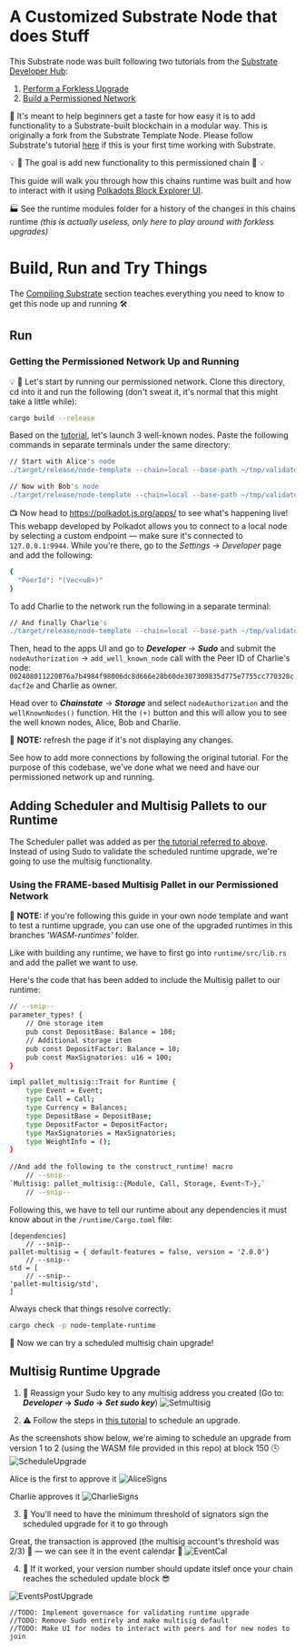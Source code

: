 # A Customized Substrate Node that does Stuff

This Substrate node was built following two tutorials from the [Substrate Developer Hub](https://substrate.dev/):

1) [Perform a Forkless Upgrade](https://substrate.dev/docs/en/tutorials/upgrade-a-chain/sudo-upgrade)
2) [Build a Permissioned Network](https://substrate.dev/docs/en/tutorials/build-permission-network/)

:rocket: It's meant to help beginners get a taste for how easy it is to add functionality to a Substrate-built blockchain in a modular way. This is originally a fork from the Substrate Template Node. Please follow Substrate's tutorial [here](https://substrate.dev/docs/en/tutorials/create-your-first-substrate-chain/) if this is your first time working with Substrate.

:bulb: :goal_net: The goal is add new functionality to this permissioned chain :goal_net: :bulb:

This guide will walk you through how this chains runtime was built and how to interact with it using [Polkadots Block Explorer UI](https://polkadot.js.org/apps/).

:factory: See the runtime modules folder for a history of the changes in this chains runtime _(this is actually useless, only here to play around with forkless upgrades)_

# Build, Run and Try Things

The [Compiling Substrate](https://substrate.dev/docs/en/tutorials/create-your-first-substrate-chain/) section teaches everything you need to know to get this node up and running :hammer_and_wrench:

## Run
### Getting the Permissioned Network Up and Running
:bulb: :bank: Let's start by running our permissioned network. Clone this directory, cd into it and run the following (don't sweat it, it's normal that this might take a little while):

```bash
cargo build --release
```

Based on the [tutorial](https://substrate.dev/docs/en/tutorials/build-permission-network/), let's launch 3 well-known nodes. Paste the following commands in separate terminals under the same directory:

```bash
// Start with Alice's node 
./target/release/node-template --chain=local --base-path ~/tmp/validator1 --alice --node-key=c12b6d18942f5ee8528c8e2baf4e147b5c5c18710926ea492d09cbd9f6c9f82a --port 30333 --ws-port 9944
```
```bash
// Now with Bob's node 
./target/release/node-template --chain=local --base-path ~/tmp/validator2 --bob --node-key=6ce3be907dbcabf20a9a5a60a712b4256a54196000a8ed4050d352bc113f8c58 --port 30334 --ws-port 9945
```
:tv: Now head to https://polkadot.js.org/apps/ to see what's happening live! This webapp developed by Polkadot allows you to connect to a local node by selecting a custom endpoint &mdash; make sure it's connected to `127.0.0.1:9944`. While you're there, go to the _Settings_ &rarr; _Developer_ page and add the following:
```bash
{
  "PeerId": "(Vec<u8>)"
}
```
To add Charlie to the network run the following in a separate terminal:

```bash 
// And finally Charlie's
./target/release/node-template --chain=local --base-path ~/tmp/validator3 --name charlie  --node-key=3a9d5b35b9fb4c42aafadeca046f6bf56107bd2579687f069b42646684b94d9e --port 30335 --ws-port=9946 --offchain-worker always
```
Then, head to the apps UI and go to **_Developer_** &rarr; **_Sudo_** and submit the `nodeAuthorization` &rarr; `add_well_known_node` call with the Peer ID of Charlie's node: `002408011220876a7b4984f98006dc8d666e28b60de307309835d775e7755cc770328cdacf2e` and Charlie as owner.

Head over to **_Chainstate_** &rarr; **_Storage_** and select `nodeAuthorization` and the `wellKnownNodes()` function. Hit the `(+)` button and this will allow you to see the well known nodes, Alice, Bob and Charlie.

:vertical_traffic_light: **NOTE:** refresh the page if it's not displaying any changes.

See how to add more connections by following the original tutorial. For the purpose of this codebase, we've done what we need and have our permissioned network up and running. 

## Adding Scheduler and Multisig Pallets to our Runtime

The Scheduler pallet was added as per [the tutorial referred to above](https://substrate.dev/docs/en/tutorials/upgrade-a-chain/). Instead of using Sudo to validate the scheduled runtime upgrade, we're going to use the multisig functionality. 

### Using the FRAME-based Multisig Pallet in our Permissioned Network

:vertical_traffic_light: **NOTE:** if you're following this guide in your own node template and want to test a runtime upgrade, you can use one of the upgraded runtimes in this branches *'WASM-runtimes'* folder.

Like with building any runtime, we have to first go into `runtime/src/lib.rs` and add the pallet we want to use.

Here's the code that has been added to include the Multisig pallet to our runtime:

```bash
// --snip--
parameter_types! {
	// One storage item
	pub const DepositBase: Balance = 100;
	// Additional storage item 
	pub const DepositFactor: Balance = 10;
	pub const MaxSignatories: u16 = 100;
}

impl pallet_multisig::Trait for Runtime {
	type Event = Event;
	type Call = Call;
	type Currency = Balances;
	type DepositBase = DepositBase;
	type DepositFactor = DepositFactor;
	type MaxSignatories = MaxSignatories;
	type WeightInfo = ();
}
	
//And add the following to the construct_runtime! macro
	// --snip--
`Multisig: pallet_multisig::{Module, Call, Storage, Event<T>},` 
	// --snip--
```
Following this, we have to tell our runtime about any dependencies it must know about in the `/runtime/Cargo.toml` file:

```
[dependencies]
	// --snip--
pallet-multisig = { default-features = false, version = '2.0.0'}
	// --snip--
std = [
	// --snip--
'pallet-multisig/std',
]
```
Always check that things resolve correctly:
```bash
cargo check -p node-template-runtime
```
:rocket: Now we can try a scheduled multisig chain upgrade!

## Multisig Runtime Upgrade
1. :construction_worker: Reassign your Sudo key to any multisig address you created (Go to: **_Developer_ &rarr; _Sudo_ &rarr; _Set sudo key_**)
![Setmultisig](/screenshots/set-sudo-to-multisig.png)

2. :warning: Follow the steps in [this tutorial](https://substrate.dev/docs/en/tutorials/upgrade-a-chain/scheduled-upgrade) to schedule an upgrade. 

As the screenshots show below, we're aiming to schedule an upgrade from version 1 to 2 (using the WASM file provided in this repo) at block 150 :clock3:
![ScheduleUpgrade](/screenshots/schedule-upgrade-0.png)

Alice is the first to approve it 
![AliceSigns](/screenshots/schedule-updgrade-1.png)

Charlie approves it
![CharlieSigns](/screenshots/schedule-upgrade-2.png)

3. :memo: You'll need to have the minimum threshold of signators sign the scheduled upgrade for it to go through

Great, the transaction is approved (the multisig account's threshold was 2/3) :muscle: &mdash; we can see it in the event calendar :calendar:
![EventCal](/screenshots/calandar-view.png)

4. :eyes: If it worked, your version number should update itslef once your chain reaches the scheduled update block :sunglasses:

![EventsPostUpgrade](/screenshots/events-explorer.png)

```
//TODO: Implement governance for validating runtime upgrade
//TODO: Remove Sudo entirely and make multisig default
//TODO: Make UI for nodes to interact with peers and for new nodes to join
```
